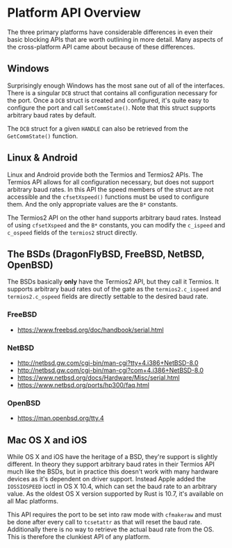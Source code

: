 # Platform API Overview

The three primary platforms have considerable differences in even their basic blocking APIs that are worth outlining in more detail. Many aspects of the cross-platform API came about because of these differences.

## Windows

Surprisingly enough Windows has the most sane out of all of the interfaces. There is a singular `DCB` struct that contains all configuration necessary for the port. Once a `DCB` struct is created and configured, it's quite easy to configure the port and call `SetCommState()`. Note that this struct supports arbitrary baud rates by default.

The `DCB` struct for a given `HANDLE` can also be retrieved from the `GetCommState()` function.

## Linux & Android

Linux and Android provide both the Termios and Termios2 APIs. The Termios API allows for all configuration necessary, but does not support arbitrary baud rates. In this API the speed members of the struct are not accessible and the `cfsetXspeed()` functions must be used to configure them. And the only appropriate values are the `B*` constants.

The Termios2 API on the other hand supports arbitrary baud rates. Instead of using `cfsetXspeed` and the `B*` constants, you can modify the `c_ispeed` and `c_ospeed` fields of the `termios2` struct directly.

## The BSDs (DragonFlyBSD, FreeBSD, NetBSD, OpenBSD)

The BSDs basically **only** have the Termios2 API, but they call it Termios. It supports arbitrary baud rates out of the gate as the `termios2.c_ispeed` and `termios2.c_ospeed` fields are directly settable to the desired baud rate.

### FreeBSD

 * https://www.freebsd.org/doc/handbook/serial.html

### NetBSD

 * http://netbsd.gw.com/cgi-bin/man-cgi?tty+4.i386+NetBSD-8.0
 * http://netbsd.gw.com/cgi-bin/man-cgi?com+4.i386+NetBSD-8.0
 * https://www.netbsd.org/docs/Hardware/Misc/serial.html
 * https://www.netbsd.org/ports/hp300/faq.html

### OpenBSD

 * https://man.openbsd.org/tty.4

## Mac OS X and iOS

While OS X and iOS have the heritage of a BSD, they're support is slightly different. In theory they support arbitrary baud rates in their Termios API much like the BSDs, but in practice this doesn't work with many hardware devices as it's dependent on driver support. Instead Apple added the `IOSSIOSPEED` ioctl in OS X 10.4, which can set the baud rate to an arbitrary value. As the oldest OS X version supported by Rust is 10.7, it's available on all Mac platforms.

This API requires the port to be set into raw mode with `cfmakeraw` and must be done after every call to `tcsetattr` as that will reset the baud rate. Additionally there is no way to retrieve the actual baud rate from the OS. This is therefore the clunkiest API of any platform.
